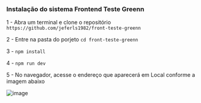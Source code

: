 <h3>Instalação do sistema Frontend Teste Greenn</h3>
<p>1 - Abra um terminal e clone o repositório <code>https://github.com/jeferls1982/front-teste-greenn</code></p>
<p>2 - Entre na pasta do porjeto <code>cd front-teste-greenn</code></p>
<p>3 - <code>npm install</code></p>
<p>4 - <code>npm run dev</code></p>

<p>5 - No navegador, acesse o endereço que aparecerá em Local conforme a imagem abaixo</p>

![image](https://user-images.githubusercontent.com/69736705/207822674-caa2d007-d263-4736-88a6-30dd28e0abe9.png)
